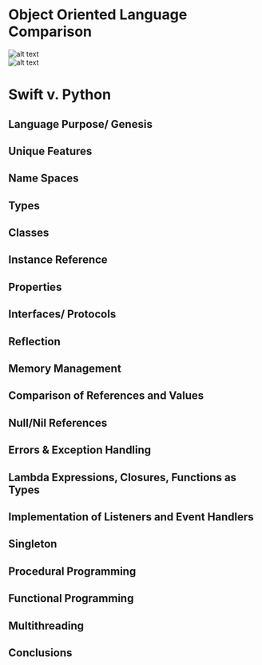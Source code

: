# Object Oriented Language Comparison

![alt text](https://upload.wikimedia.org/wikipedia/commons/7/7a/Apple-swift-logo.png "Swift")       
![alt text](https://www.iconattitude.com/icons/open_icon_library/apps/png/128/development-python.png "Python")
# Swift v. Python

## Language Purpose/ Genesis

## Unique Features

## Name Spaces

## Types

## Classes

## Instance Reference

## Properties

## Interfaces/ Protocols

## Reflection

## Memory Management

## Comparison of References and Values

## Null/Nil References

## Errors & Exception Handling

## Lambda Expressions, Closures, Functions as Types

## Implementation of Listeners and Event Handlers

## Singleton 

## Procedural Programming

## Functional Programming

## Multithreading

## Conclusions
